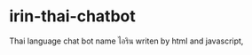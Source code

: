 irin-thai-chatbot
=================

Thai language chat bot name ไอริน  writen by html and javascript,
